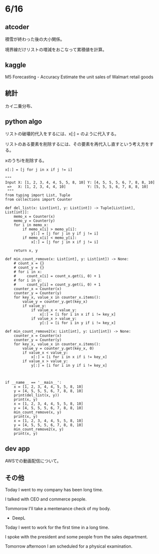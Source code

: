 # 6/16

## atcoder
積雪が終わった後の大小関係。

境界線だけリストの増減をおこなって累積値を計算。

## kaggle
M5 Forecasting - Accuracy
Estimate the unit sales of Walmart retail goods

## 統計

カイ二乗分布、

## python algo
リストの破壊的代入をするには、x[:] = のように代入する。

リストのある要素を削除するには、その要素を再代入し直すという考え方をする。

xのうちiを削除する。

`x[:] = [j for j in x if j != i]`

```
"""
Input X: [1, 2, 3, 4, 4, 5, 5, 8, 10] Y: [4, 5, 5, 5, 6, 7, 8, 8, 10]
 =>   X: [1, 2, 3, 4, 4, 10]          Y: [5, 5, 5, 6, 7, 8, 8, 10]
 """
from typing import List, Tuple
from collections import Counter

def del_list(x: List[int], y: List[int]) -> Tuple[List[int], List[int]]:
    memo_x = Counter(x)
    memo_y = Counter(y)
    for i in memo_x:
        if memo_x[i] > memo_y[i]:
            y[:] = [j for j in y if j != i]
        if memo_x[i] < memo_y[i]:
            x[:] = [j for j in x if j != i]
    
    return x, y

def min_count_remove(x: List[int], y: List[int]) -> None:
    # count_x = {}
    # count_y = {}
    # for i in x:
    #     count_x[i] = count_x.get(i, 0) + 1
    # for i in y:
    #     count_y[i] = count_y.get(i, 0) + 1
    counter_x = Counter(x)
    counter_y = Counter(y)
    for key_x, value_x in counter_x.items():
        value_y = counter_y.get(key_x)
        if value_y:
            if value_x < value_y:
                x[:] = [i for i in x if i != key_x]
            if value_x > value_y:
                y[:] = [i for i in y if i != key_x]

def min_count_remove2(x: List[int], y: List[int]) -> None:
    counter_x = Counter(x)
    counter_y = Counter(y)
    for key_x, value_x in counter_x.items():
        value_y = counter_y.get(key_x, 0)
        if value_x < value_y:
            x[:] = [i for i in x if i != key_x]
        if value_x > value_y:
            y[:] = [i for i in y if i != key_x]



if __name__ == '__main__':
    x = [1, 2, 3, 4, 4, 5, 5, 8, 10]
    y = [4, 5, 5, 5, 6, 7, 8, 8, 10]
    print(del_list(x, y))
    print(x, y)
    x = [1, 2, 3, 4, 4, 5, 5, 8, 10]
    y = [4, 5, 5, 5, 6, 7, 8, 8, 10]
    min_count_remove(x, y)
    print(x, y)
    x = [1, 2, 3, 4, 4, 5, 5, 8, 10]
    y = [4, 5, 5, 5, 6, 7, 8, 8, 10]
    min_count_remove2(x, y)
    print(x, y)
```

## dev app

AWSでの動画配信について。

## その他

Today I went to my company has been long time.

I talked with CEO and commerce people.

Tommorow I'll take a mentenance check of my body.

- DeepL

Today I went to work for the first time in a long time.

I spoke with the president and some people from the sales department.

Tomorrow afternoon I am scheduled for a physical examination.
